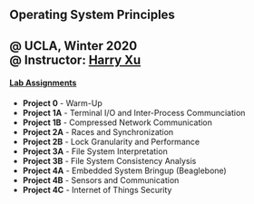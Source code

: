 ## Operating System Principles
@ UCLA, Winter 2020 <br>
@ Instructor: [Harry Xu](http://web.cs.ucla.edu/~harryxu/)
---
#### [Lab Assignments](http://web.cs.ucla.edu/~harryxu/courses/111/winter20/ProjectGuide/index.htm)
- **Project 0**  - Warm-Up
- **Project 1A** - Terminal I/O and Inter-Process Communciation
- **Project 1B** - Compressed Network Communication
- **Project 2A** - Races and Synchronization
- **Project 2B** - Lock Granularity and Performance
- **Project 3A** - File System Interpretation
- **Project 3B** - File System Consistency Analysis
- **Project 4A** - Embedded System Bringup (Beaglebone)
- **Project 4B** - Sensors and Communication
- **Project 4C** - Internet of Things Security